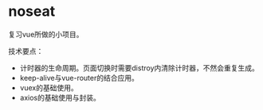 # noseat
复习vue所做的小项目。

技术要点：

- 计时器的生命周期。页面切换时需要distroy内清除计时器，不然会重复生成。
- keep-alive与vue-router的结合应用。
- vuex的基础使用。
- axios的基础使用与封装。

